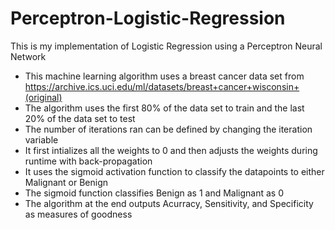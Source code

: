 # Perceptron-Logistic-Regression
This is my implementation of Logistic Regression using a Perceptron Neural Network
* This machine learning algorithm uses a breast cancer data set from https://archive.ics.uci.edu/ml/datasets/breast+cancer+wisconsin+(original)
* The algorithm uses the first 80% of the data set to train and the last 20% of the data set to test
* The number of iterations ran can be defined by changing the iteration variable
* It first intializes all the weights to 0 and then adjusts the weights during runtime with back-propagation 
* It uses the sigmoid activation function to classify the datapoints to either Malignant or Benign 
* The sigmoid function classifies Benign as 1 and Malignant as 0
* The algorithm at the end outputs Acurracy, Sensitivity, and Specificity as measures of goodness
